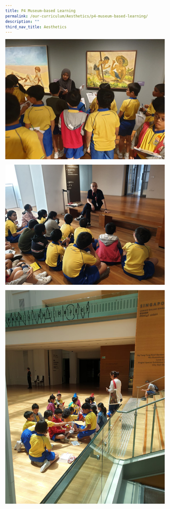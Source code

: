 ```yaml
---
title: P4 Museum–based Learning
permalink: /our-curriculum/Aesthetics/p4-museum-based-learning/
description: ""
third_nav_title: Aesthetics
---
```

![](/images/museum(1).jpeg)

![](/images/museum(2).jpeg)

![](/images/museum(3).jpeg)